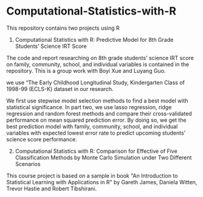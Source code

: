 # Computational-Statistics-with-R
This repository contains two projects using R

1. Computational Statistics with R: Predictive Model for 8th Grade Students’ Science IRT Score

The code and report researching on 8th grade students' science IRT score on family, community, school, and individual variables is contained in the repository. This is a group work with Boyi Xue and Luyang Guo.

we use “The Early Childhood Longitudinal Study, Kindergarten Class of 1998-99 (ECLS-K) dataset in our research.

We first use stepwise model selection methods to find a best model with statistical significance. In part two, we use lasso regression, ridge regression and random forest methods and compare their cross-validated performance on mean squared prediction error. By doing so, we get the best prediction model with family, community, school, and individual variables with expected lowest error rate to predict upcoming students’ science score performance.

2. Computational Statistics with R: Comparison for Effective of Five Classification Methods by Monte Carlo Simulation under Two Different Scenarios

This course project is based on a sample in book "An Introduction to Statistical Learning with Applications in R" by Gareth James, Daniela Witten, Trevor Hastie and Robert Tibshirani. 
